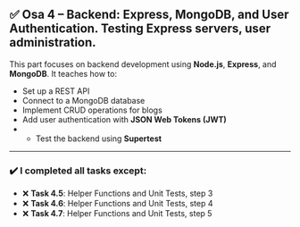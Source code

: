 ## ✅ Osa 4 – Backend: Express, MongoDB, and User Authentication. Testing Express servers, user administration.

This part focuses on backend development using **Node.js**, **Express**, and **MongoDB**. It teaches how to:

- Set up a REST API  
- Connect to a MongoDB database  
- Implement CRUD operations for blogs  
- Add user authentication with **JSON Web Tokens (JWT)**  
- - Test the backend using **Supertest**

---

### ✔️ I completed all tasks except:

- ❌ **Task 4.5**: Helper Functions and Unit Tests, step 3
- ❌ **Task 4.6**: Helper Functions and Unit Tests, step 4 
- ❌ **Task 4.7**: Helper Functions and Unit Tests, step 5
